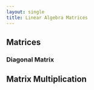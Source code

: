 ```yaml
---
layout: single
title: Linear Algebra Matrices
---
```

## Matrices

### Diagonal Matrix

## Matrix Multiplication
